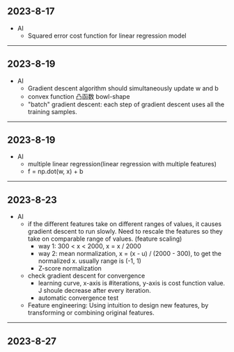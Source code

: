 ## 2023-8-17
* AI
  * Squared error cost function for linear regression model

***
## 2023-8-19
* AI
  * Gradient descent algorithm should simultaneously update w and b
  * convex function 凸函数 bowl-shape
  * "batch" gradient descent: each step of gradient descent uses all the training samples.

***
## 2023-8-19
* AI
  * multiple linear regression(linear regression with multiple features)
  * f = np.dot(w, x) + b

***
## 2023-8-23
* AI
  * if the different features take on different ranges of values, it causes gradient descent to run slowly. Need to rescale the features so they take on comparable range of values. (feature scaling)
    * way 1: 300 < x < 2000, x = x / 2000
    * way 2: mean normalization, x = (x - u) / (2000 - 300), to get the normalized x. usually range is (-1, 1)
    * Z-score normalization
  * check gradient descent for convergence
    * learning curve, x-axis is #iterations, y-axis is cost function value. J shoule decrease after every iteration.
    * automatic convergence test
  * Feature engineering: Using intuition to design new features, by transforming or combining original features.

***
## 2023-8-27